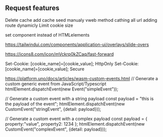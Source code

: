 
## Request features
Delete cache
add cache seed manualy
vweb method cathing all url
adding route dynamicly
Limit cookie size


set component instead of HTMLelements

https://tailwindui.com/components/application-ui/overlays/slide-overs

https://icons8.com/icon/mVckrp0kZCaq/fast-forward

Set-Cookie: [cookie_name]=[cookie_value]; HttpOnly
Set-Cookie: [cookie_name]=[cookie_value]; Secure

https://platform.uno/docs/articles/wasm-custom-events.html
// Generate a custom generic event from JavaScript/Typescript
htmlElement.dispatchEvent(new Event("simpleEvent"));

// Generate a custom event with a string payload
const payload = "this is the payload of the event";
htmlElement.dispatchEvent(new CustomEvent("stringEvent", {detail: payload}));

// Generate a custom event with a complex payload
const payload = { property:"value", property2: 1234 };
htmlElement.dispatchEvent(new CustomEvent("complexEvent", {detail: payload}));